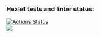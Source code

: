 ### Hexlet tests and linter status:
[![Actions Status](https://github.com/Amaliiya/fullstack-javascript-project-44/actions/workflows/hexlet-check.yml/badge.svg)](https://github.com/Amaliiya/fullstack-javascript-project-44/actions)  
<a href="https://codeclimate.com/github/Amaliiya/fullstack-javascript-project-44/maintainability"><img src="https://api.codeclimate.com/v1/badges/53c15be6ba8b0d110583/maintainability" /></a>
<a href = "https://asciinema.org/a/YlbDZo6UTMsZNKNGLgAWavZvj">
<a href = 'https://asciinema.org/a/Kca8eiAzbWrziMamKdrgErZKy'>